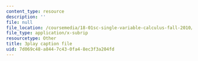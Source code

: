 ```yaml
---
content_type: resource
description: ''
file: null
file_location: /coursemedia/18-01sc-single-variable-calculus-fall-2010/7d069c48a8447c430fa48ec3f3a204fd_v1AQ8Yi3yB8.srt
file_type: application/x-subrip
resourcetype: Other
title: 3play caption file
uid: 7d069c48-a844-7c43-0fa4-8ec3f3a204fd
---
```

